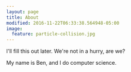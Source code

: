 ```yaml
---
layout: page
title: About
modified: 2016-11-22T06:33:38.564948-05:00
image:
  feature: particle-collision.jpg 
---
```


I'll fill this out later. We're not in a hurry, are we?

My name is Ben, and I do computer science.

